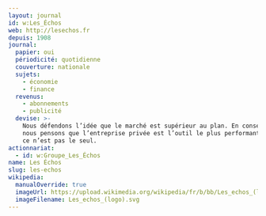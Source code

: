 ```yaml
---
layout: journal
id: w:Les_Échos
web: http://lesechos.fr
depuis: 1908
journal:
  papier: oui
  périodicité: quotidienne
  couverture: nationale
  sujets:
    - économie
    - finance
  revenus:
    - abonnements
    - publicité
  devise: >-
    Nous défendons l’idée que le marché est supérieur au plan. En conséquence,
    nous pensons que l’entreprise privée est l’outil le plus performant, même si
    ce n’est pas le seul.
actionnariat:
  - id: w:Groupe_Les_Échos
name: Les Échos
slug: les-echos
wikipedia:
  manualOverride: true
  imageUrl: https://upload.wikimedia.org/wikipedia/fr/b/bb/Les_echos_(logo).svg
  imageFilename: Les_echos_(logo).svg
---
```


